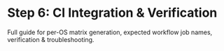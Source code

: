 # Step 6: CI Integration & Verification

Full guide for per-OS matrix generation, expected workflow job names, verification & troubleshooting.